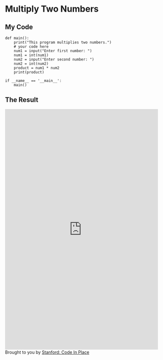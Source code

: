 # Multiply Two Numbers

## My Code

```
def main():
    print("This program multiplies two numbers.")
    # your code here
    num1 = input("Enter first number: ")
    num1 = int(num1)
    num2 = input("Enter second number: ")
    num2 = int(num2)
    product = num1 * num2
    print(product)

if __name__ == '__main__':
    main()
```

## The Result

<iframe src="https://codeinplace.stanford.edu/cip3/share/XXGVHM7jF6SVQ1dzj5X5" width="100%" height="790px" frameBorder="0" style="border: 0;"></iframe><br>Brought to you by <a href="https://codeinplace.stanford.edu/" target="_blank">Stanford: Code In Place</a>
